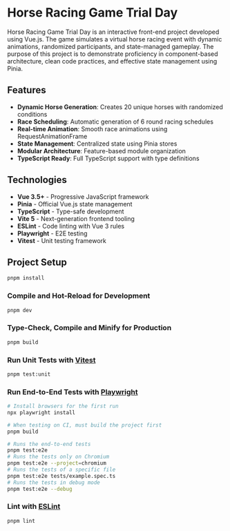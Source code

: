 # Horse Racing Game Trial Day

Horse Racing Game Trial Day is an interactive front-end project developed using Vue.js. The game simulates a virtual horse racing event with dynamic animations, randomized participants, and state-managed gameplay. The purpose of this project is to demonstrate proficiency in component-based architecture, clean code practices, and effective state management using Pinia.

## Features

- **Dynamic Horse Generation**: Creates 20 unique horses with randomized conditions
- **Race Scheduling**: Automatic generation of 6 round racing schedules
- **Real-time Animation**: Smooth race animations using RequestAnimationFrame
- **State Management**: Centralized state using Pinia stores
- **Modular Architecture**: Feature-based module organization
- **TypeScript Ready**: Full TypeScript support with type definitions

## Technologies

- **Vue 3.5+** - Progressive JavaScript framework
- **Pinia** - Official Vue.js state management
- **TypeScript** - Type-safe development
- **Vite 5** - Next-generation frontend tooling
- **ESLint** - Code linting with Vue 3 rules
- **Playwright** - E2E testing
- **Vitest** - Unit testing framework

## Project Setup

```sh
pnpm install
```

### Compile and Hot-Reload for Development

```sh
pnpm dev
```

### Type-Check, Compile and Minify for Production

```sh
pnpm build
```

### Run Unit Tests with [Vitest](https://vitest.dev/)

```sh
pnpm test:unit
```

### Run End-to-End Tests with [Playwright](https://playwright.dev)

```sh
# Install browsers for the first run
npx playwright install

# When testing on CI, must build the project first
pnpm build

# Runs the end-to-end tests
pnpm test:e2e
# Runs the tests only on Chromium
pnpm test:e2e --project=chromium
# Runs the tests of a specific file
pnpm test:e2e tests/example.spec.ts
# Runs the tests in debug mode
pnpm test:e2e --debug
```

### Lint with [ESLint](https://eslint.org/)

```sh
pnpm lint
```
